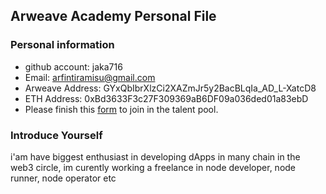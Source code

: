 ## Arweave Academy Personal File

### Personal information

- github account: jaka716
- Email: arfintiramisu@gmail.com
- Arweave Address: GYxQbIbrXlzCi2XAZmJr5y2BacBLqIa_AD_L-XatcD8
- ETH Address: 0xBd3633F3c27F309369aB6DF09a036ded01a83ebD
- Please finish this [form](https://docs.google.com/forms/d/e/1FAIpQLSfWA5fIIcBgmRppm3jNz5vmf9Mai_QMVil-2pO4r7YKn_Zhtw/viewform?usp=sf_link) to join in the talent pool.

### Introduce Yourself
 i'am have biggest enthusiast in developing dApps in many chain in the web3 circle, im curently working a freelance in node developer, node runner, node operator etc